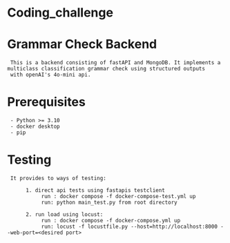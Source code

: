 # Coding_challenge

# Grammar Check Backend

     This is a backend consisting of fastAPI and MongoDB. It implements a multiclass classification grammar check using structured outputs
     with openAI's 4o-mini api.

# Prerequisites

     - Python >= 3.10
     - docker desktop
     - pip


# Testing

     It provides to ways of testing:
     
          1. direct api tests using fastapis testclient
               run : docker compose -f docker-compose-test.yml up
               run: python main_test.py from root directory

          2. run load using locust:
               run : docker compose -f docker-compose.yml up
               run: locust -f locustfile.py --host=http://localhost:8000 --web-port=<desired port>
